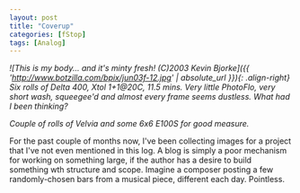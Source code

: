```yaml
---
layout: post
title: "Coverup"
categories: [fStop]
tags: [Analog]
---
```

<i>

![This is my body... and it's minty fresh! (C)2003 Kevin Bjorke]({{ 'http://www.botzilla.com/bpix/jun03f-12.jpg' | absolute_url }}){: .align-right}
Six rolls of Delta 400, Xtol 1+1@20C, 11.5 mins. Very little PhotoFlo, very short wash, squeegee'd and almost every frame seems dustless. What had I been thinking?</i>

<i>Couple of rolls of Velvia and some 6x6 E100S for good measure.</i>

For the past couple of months now, I've been collecting images for a project that I've not even mentioned in this log. A blog is simply a poor mechanism for working on something large, if the author has a desire to build something wth structure and scope. Imagine a composer posting a few randomly-chosen bars from a musical piece, different each day. Pointless.
